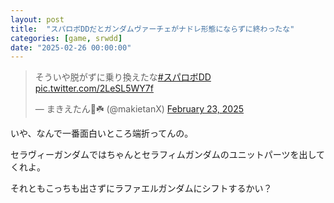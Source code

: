 ```yaml
---
layout: post
title:  "スパロボDDだとガンダムヴァーチェがナドレ形態にならずに終わったな"
categories: [game, srwdd]
date: "2025-02-26 00:00:00"
---
```


<blockquote class="twitter-tweet tw-align-center"><p lang="ja" dir="ltr">そういや脱がずに乗り換えたな<a href="https://twitter.com/hashtag/%E3%82%B9%E3%83%91%E3%83%AD%E3%83%9CDD?src=hash&amp;ref_src=twsrc%5Etfw">#スパロボDD</a> <a href="https://t.co/2LeSL5WY7f">pic.twitter.com/2LeSL5WY7f</a></p>&mdash; まきえたん🥦☘️ (@makietanX) <a href="https://twitter.com/makietanX/status/1893537385134334394?ref_src=twsrc%5Etfw">February 23, 2025</a></blockquote> <script async src="https://platform.twitter.com/widgets.js" charset="utf-8"></script>

いや、なんで一番面白いところ端折ってんの。

セラヴィーガンダムではちゃんとセラフィムガンダムのユニットパーツを出してくれよ。

それともこっちも出さずにラファエルガンダムにシフトするかい？
